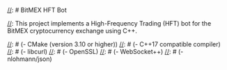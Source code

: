 [//]: # BitMEX HFT Bot

[//]: This project implements a High-Frequency Trading (HFT) bot for the BitMEX cryptocurrency exchange using C++.

[//]: # (Prerequisites)

[//]: # (- CMake (version 3.10 or higher))
[//]: # (- C++17 compatible compiler)
[//]: # (- libcurl)
[//]: # (- OpenSSL)
[//]: # (- WebSocket++)
[//]: # (- nlohmann/json)

[//]: # (## Setup)

[//]: # (1. Clone this repository)
[//]: # (2. Install the required dependencies:)
[//]: # (   ```)
[//]: # (   sudo apt-get install libcurl4-openssl-dev libwebsocketpp-dev nlohmann-json3-dev)
[//]: # (   ```)
[//]: # (3. Create a `.env` file in the root directory with your BitMEX API credentials:)
[//]: # (   ```)
[//]: # (   BITMEX_API_KEY=your_api_key)
[//]: # (   BITMEX_API_SECRET=your_api_secret)
[//]: # (   ```)

[//]: # (## Build)

[//]: # (1. Create a build directory:)
[//]: # (   ```)
[//]: # (   mkdir build && cd build)
[//]: # (   ```)
[//]: # (2. Run CMake and build the project:)
[//]: # (   ```)
[//]: # (   cmake ..)
[//]: # (   make)
[//]: # (   ```)

[//]: # (## Usage)

[//]: # (Run the compiled executable:)